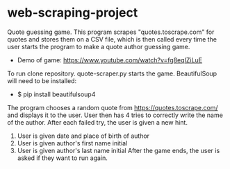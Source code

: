 # web-scraping-project
Quote guessing game. This program scrapes "quotes.toscrape.com" for quotes and stores them on a CSV file, which is then called every time the user starts the program to make a quote author guessing game.

- Demo of game: https://www.youtube.com/watch?v=fg8eqIZiLuE

To run clone repository. quote-scraper.py starts the game. BeautifulSoup will need to be installed:
- $ pip install beautifulsoup4 

The program chooses a random quote from https://quotes.toscrape.com/ and displays it to the user. User then has 4 tries to correctly write the name of the author. After each failed try, the user is given a new hint.
1. User is given date and place of birth of author
2. User is given author's first name initial
3. User is given author's last name initial
After the game ends, the user is asked if they want to run again.
